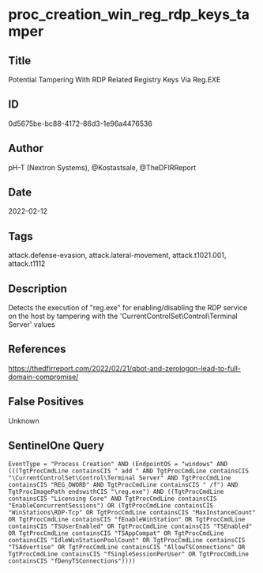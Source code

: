 # proc_creation_win_reg_rdp_keys_tamper

## Title
Potential Tampering With RDP Related Registry Keys Via Reg.EXE

## ID
0d5675be-bc88-4172-86d3-1e96a4476536

## Author
pH-T (Nextron Systems), @Kostastsale, @TheDFIRReport

## Date
2022-02-12

## Tags
attack.defense-evasion, attack.lateral-movement, attack.t1021.001, attack.t1112

## Description
Detects the execution of "reg.exe" for enabling/disabling the RDP service on the host by tampering with the 'CurrentControlSet\Control\Terminal Server' values

## References
https://thedfirreport.com/2022/02/21/qbot-and-zerologon-lead-to-full-domain-compromise/

## False Positives
Unknown

## SentinelOne Query
```
EventType = "Process Creation" AND (EndpointOS = "windows" AND (((TgtProcCmdLine containsCIS " add " AND TgtProcCmdLine containsCIS "\CurrentControlSet\Control\Terminal Server" AND TgtProcCmdLine containsCIS "REG_DWORD" AND TgtProcCmdLine containsCIS " /f") AND TgtProcImagePath endswithCIS "\reg.exe") AND ((TgtProcCmdLine containsCIS "Licensing Core" AND TgtProcCmdLine containsCIS "EnableConcurrentSessions") OR (TgtProcCmdLine containsCIS "WinStations\RDP-Tcp" OR TgtProcCmdLine containsCIS "MaxInstanceCount" OR TgtProcCmdLine containsCIS "fEnableWinStation" OR TgtProcCmdLine containsCIS "TSUserEnabled" OR TgtProcCmdLine containsCIS "TSEnabled" OR TgtProcCmdLine containsCIS "TSAppCompat" OR TgtProcCmdLine containsCIS "IdleWinStationPoolCount" OR TgtProcCmdLine containsCIS "TSAdvertise" OR TgtProcCmdLine containsCIS "AllowTSConnections" OR TgtProcCmdLine containsCIS "fSingleSessionPerUser" OR TgtProcCmdLine containsCIS "fDenyTSConnections"))))

```